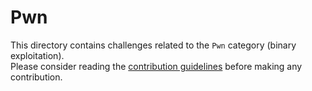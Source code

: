 # Pwn

This directory contains challenges related to the `Pwn` category (binary exploitation).  
Please consider reading the [contribution guidelines](../.github/CONTRIBUTING.md) before making any contribution.
